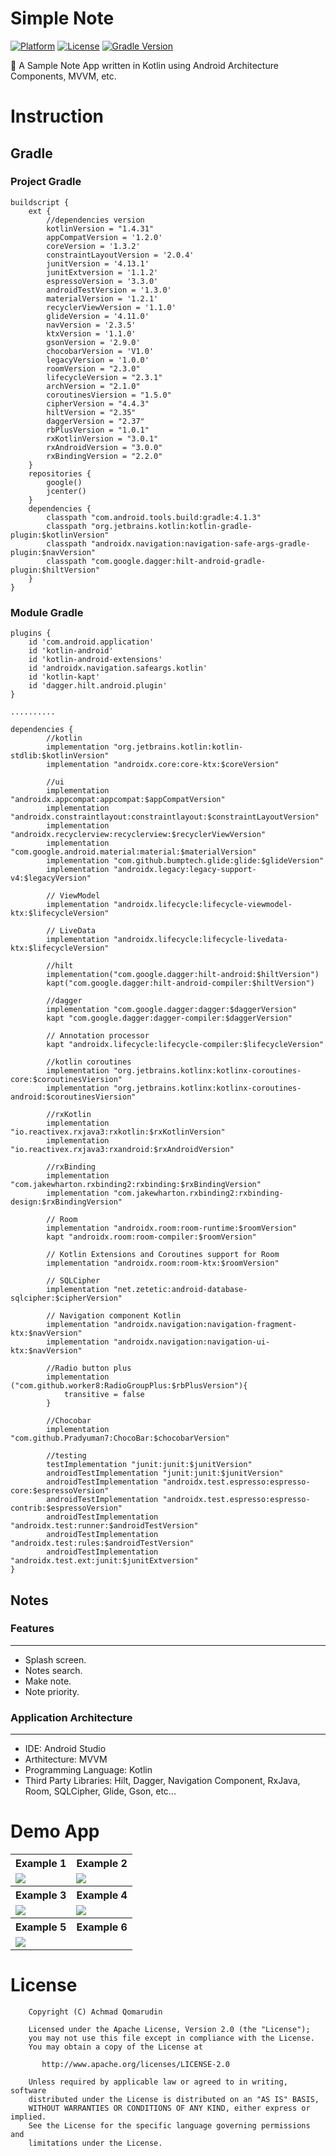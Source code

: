 # Simple Note

[![Platform](https://img.shields.io/badge/platform-Android-yellow.svg)](https://www.android.com)
[![License](https://img.shields.io/badge/license-Apache%202-4EB1BA.svg?style=flat-square)](https://www.apache.org/licenses/LICENSE-2.0.html)
[![Gradle Version](https://img.shields.io/badge/gradle-6.5-green.svg)](https://docs.gradle.org/current/release-notes)

📰 A Sample Note App written in Kotlin using Android Architecture Components, MVVM, etc.

# Instruction

## Gradle

### Project Gradle
```
buildscript {
    ext {
        //dependencies version
        kotlinVersion = "1.4.31"
        appCompatVersion = '1.2.0'
        coreVersion = '1.3.2'
        constraintLayoutVersion = '2.0.4'
        junitVersion = '4.13.1'
        junitExtversion = '1.1.2'
        espressoVersion = '3.3.0'
        androidTestVersion = '1.3.0'
        materialVersion = '1.2.1'
        recyclerViewVersion = '1.1.0'
        glideVersion = '4.11.0'
        navVersion = '2.3.5'
        ktxVersion = '1.1.0'
        gsonVersion = '2.9.0'
        chocobarVersion = 'V1.0'
        legacyVersion = '1.0.0'
        roomVersion = "2.3.0"
        lifecycleVersion = "2.3.1"
        archVersion = "2.1.0"
        coroutinesViersion = "1.5.0"
        cipherVersion = "4.4.3"
        hiltVersion = "2.35"
        daggerVersion = "2.37"
        rbPlusVersion = "1.0.1"
        rxKotlinVersion = "3.0.1"
        rxAndroidVersion = "3.0.0"
        rxBindingVersion = "2.2.0"
    }
    repositories {
        google()
        jcenter()
    }
    dependencies {
        classpath "com.android.tools.build:gradle:4.1.3"
        classpath "org.jetbrains.kotlin:kotlin-gradle-plugin:$kotlinVersion"
        classpath "androidx.navigation:navigation-safe-args-gradle-plugin:$navVersion"
        classpath "com.google.dagger:hilt-android-gradle-plugin:$hiltVersion"
    }
}
```

### Module Gradle
```
plugins {
    id 'com.android.application'
    id 'kotlin-android'
    id 'kotlin-android-extensions'
    id 'androidx.navigation.safeargs.kotlin'
    id 'kotlin-kapt'
    id 'dagger.hilt.android.plugin'
}

..........

dependencies {
        //kotlin
        implementation "org.jetbrains.kotlin:kotlin-stdlib:$kotlinVersion"
        implementation "androidx.core:core-ktx:$coreVersion"
    
        //ui
        implementation "androidx.appcompat:appcompat:$appCompatVersion"
        implementation "androidx.constraintlayout:constraintlayout:$constraintLayoutVersion"
        implementation "androidx.recyclerview:recyclerview:$recyclerViewVersion"
        implementation "com.google.android.material:material:$materialVersion"
        implementation "com.github.bumptech.glide:glide:$glideVersion"
        implementation "androidx.legacy:legacy-support-v4:$legacyVersion"
    
        // ViewModel
        implementation "androidx.lifecycle:lifecycle-viewmodel-ktx:$lifecycleVersion"
    
        // LiveData
        implementation "androidx.lifecycle:lifecycle-livedata-ktx:$lifecycleVersion"
    
        //hilt
        implementation("com.google.dagger:hilt-android:$hiltVersion")
        kapt("com.google.dagger:hilt-android-compiler:$hiltVersion")
    
        //dagger
        implementation "com.google.dagger:dagger:$daggerVersion"
        kapt "com.google.dagger:dagger-compiler:$daggerVersion"
    
        // Annotation processor
        kapt "androidx.lifecycle:lifecycle-compiler:$lifecycleVersion"
    
        //kotlin coroutines
        implementation "org.jetbrains.kotlinx:kotlinx-coroutines-core:$coroutinesViersion"
        implementation "org.jetbrains.kotlinx:kotlinx-coroutines-android:$coroutinesViersion"
    
        //rxKotlin
        implementation "io.reactivex.rxjava3:rxkotlin:$rxKotlinVersion"
        implementation "io.reactivex.rxjava3:rxandroid:$rxAndroidVersion"
    
        //rxBinding
        implementation "com.jakewharton.rxbinding2:rxbinding:$rxBindingVersion"
        implementation "com.jakewharton.rxbinding2:rxbinding-design:$rxBindingVersion"
    
        // Room
        implementation "androidx.room:room-runtime:$roomVersion"
        kapt "androidx.room:room-compiler:$roomVersion"
    
        // Kotlin Extensions and Coroutines support for Room
        implementation "androidx.room:room-ktx:$roomVersion"
    
        // SQLCipher
        implementation "net.zetetic:android-database-sqlcipher:$cipherVersion"
    
        // Navigation component Kotlin
        implementation "androidx.navigation:navigation-fragment-ktx:$navVersion"
        implementation "androidx.navigation:navigation-ui-ktx:$navVersion"
    
        //Radio button plus
        implementation ("com.github.worker8:RadioGroupPlus:$rbPlusVersion"){
            transitive = false
        }
    
        //Chocobar
        implementation "com.github.Pradyuman7:ChocoBar:$chocobarVersion"
    
        //testing
        testImplementation "junit:junit:$junitVersion"
        androidTestImplementation "junit:junit:$junitVersion"
        androidTestImplementation "androidx.test.espresso:espresso-core:$espressoVersion"
        androidTestImplementation "androidx.test.espresso:espresso-contrib:$espressoVersion"
        androidTestImplementation "androidx.test:runner:$androidTestVersion"
        androidTestImplementation "androidx.test:rules:$androidTestVersion"
        androidTestImplementation "androidx.test.ext:junit:$junitExtversion"
}
```

## Notes

### Features
---
- Splash screen.
- Notes search.
- Make note.
- Note priority.

### Application Architecture
---
- IDE: Android Studio
- Arthitecture: MVVM
- Programming Language: Kotlin
- Third Party Libraries: Hilt, Dagger, Navigation Component, RxJava, Room, SQLCipher, Glide, Gson, etc...

# Demo App

<table style="width:100%">
  <tr>
    <th>Example 1</th>
    <th>Example 2</th>
  </tr>
  <tr>
    <td><img src="images/screen1.png"/></td>
    <td><img src="images/screen2.png"/></td>
  </tr>
  <tr>
    <th>Example 3</th>
    <th>Example 4</th>
  </tr>
  <tr>
    <td><img src="images/screen3.png"/></td>
    <td><img src="images/screen4.png"/></td>
  </tr>
  <tr>
      <th>Example 5</th>
      <th>Example 6</th>
    </tr>
    <tr>
      <td><img src="images/screen5.png"/></td>
      <td></td>
    </tr>
</table>

# License

```
    Copyright (C) Achmad Qomarudin

    Licensed under the Apache License, Version 2.0 (the "License");
    you may not use this file except in compliance with the License.
    You may obtain a copy of the License at

       http://www.apache.org/licenses/LICENSE-2.0

    Unless required by applicable law or agreed to in writing, software
    distributed under the License is distributed on an "AS IS" BASIS,
    WITHOUT WARRANTIES OR CONDITIONS OF ANY KIND, either express or implied.
    See the License for the specific language governing permissions and
    limitations under the License.
```
